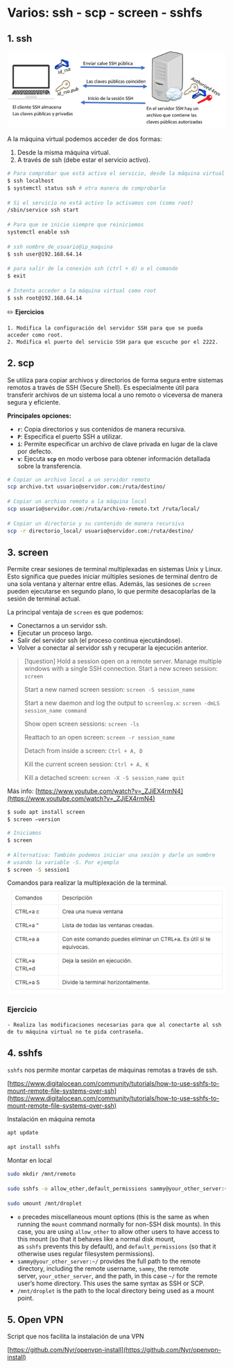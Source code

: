 # Varios: ssh - scp - screen - sshfs

## 1. ssh
![](<./images/ssh.png>)

A la máquina virtual podemos acceder de dos formas:

1. Desde la misma máquina virtual.
2. A través de ssh (debe estar el servicio activo).

```bash
# Para comprobar que está activo el servicio, desde la máquina virtual ejecutamos
$ ssh localhost
$ systemctl status ssh # otra manera de comprobarlo

# Si el servicio no está activo lo activamos con (como root)
/sbin/service ssh start

# Para que se inicie siempre que reiniciemos
systemctl enable ssh

# ssh nombre_de_usuario@ip_maquina
$ ssh user@192.168.64.14

# para salir de la conexión ssh (ctrl + d) o el comando
$ exit

# Intenta acceder a la máquina virtual como root
$ ssh root@192.168.64.14
```


✏️ **Ejercicios**

```
1. Modifica la configuración del servidor SSH para que se pueda acceder como root.
2. Modifica el puerto del servicio SSH para que escuche por el 2222.
```

## 2. scp

Se utiliza para copiar archivos y directorios de forma segura entre sistemas remotos a través de SSH (Secure Shell). Es especialmente útil para transferir archivos de un sistema local a uno remoto o viceversa de manera segura y eficiente.

**Principales opciones:**

- **`r`**: Copia directorios y sus contenidos de manera recursiva.
- **`P`**: Especifica el puerto SSH a utilizar.
- **`i`**: Permite especificar un archivo de clave privada en lugar de la clave por defecto.
- **`v`**: Ejecuta **`scp`** en modo verbose para obtener información detallada sobre la transferencia.

```bash
# Copiar un archivo local a un servidor remoto
scp archivo.txt usuario@servidor.com:/ruta/destino/

# Copiar un archivo remoto a la máquina local
scp usuario@servidor.com:/ruta/archivo-remoto.txt /ruta/local/

# Copiar un directorio y su contenido de manera recursiva
scp -r directorio_local/ usuario@servidor.com:/ruta/destino/
```

## 3. screen
Permite crear sesiones de terminal multiplexadas en sistemas Unix y Linux. Esto significa que puedes iniciar múltiples sesiones de terminal dentro de una sola ventana y alternar entre ellas. Además, las sesiones de `screen` pueden ejecutarse en segundo plano, lo que permite desacoplarlas de la sesión de terminal actual.

La principal ventaja de `screen` es que podemos:

- Conectarnos a un servidor ssh.
- Ejecutar un proceso largo.
- Salir del servidor ssh (el proceso continua ejecutándose).
- Volver a conectar al servidor ssh y recuperar la ejecución anterior.

> [!question] Hold a session open on a remote server. Manage multiple windows with a single SSH connection.
> Start a new screen session:
> `screen`
> 
> Start a new named screen session:
> `screen -S session_name`
> 
> Start a new daemon and log the output to `screenlog.x`: 
> `screen -dmLS session_name command`
> 
> Show open screen sessions:
> `screen -ls`
> 
> Reattach to an open screen:
> `screen -r session_name`
> 
> Detach from inside a screen:
> `Ctrl + A, D`
> 
> Kill the current screen session:
> `Ctrl + A, K`
> 
> Kill a detached screen:
> `screen -X -S session_name quit`
> 

Más info:
[https://www.youtube.com/watch?v=_ZJiEX4rmN4](https://www.youtube.com/watch?v=_ZJiEX4rmN4)

```bash
$ sudo apt install screen
$ screen –version
```

```bash
# Iniciamos
$ screen

# Alternativa: También podemos iniciar una sesión y darle un nombre
# usando la variable -S. Por ejemplo
$ screen -S session1

```

Comandos para realizar la multiplexación de la terminal.
![](<./images/screen.png>)
### Ejercicio

```
- Realiza las modificaciones necesarias para que al conectarte al ssh de tu máquina virtual no te pida contraseña.

```

## 4. sshfs

`sshfs` nos permite montar carpetas de máquinas remotas a través de ssh.

[https://www.digitalocean.com/community/tutorials/how-to-use-sshfs-to-mount-remote-file-systems-over-ssh](https://www.digitalocean.com/community/tutorials/how-to-use-sshfs-to-mount-remote-file-systems-over-ssh)

Instalación en máquina remota

```bash
apt update

apt install sshfs
```

Montar en local

```bash
sudo mkdir /mnt/remoto

sudo sshfs -o allow_other,default_permissions sammy@your_other_server:~/ /mnt/droplet

sudo umount /mnt/droplet
```

- `o` precedes miscellaneous mount options (this is the same as when running the `mount` command normally for non-SSH disk mounts). In this case, you are using `allow_other` to allow other users to have access to this mount (so that it behaves like a normal disk mount, as `sshfs` prevents this by default), and `default_permissions` (so that it otherwise uses regular filesystem permissions).
- `sammy@your_other_server:~/` provides the full path to the remote directory, including the remote username, `sammy`, the remote server, `your_other_server`, and the path, in this case `~/` for the remote user’s home directory. This uses the same syntax as SSH or SCP.
- `/mnt/droplet` is the path to the local directory being used as a mount point.

## 5. Open VPN

Script que nos facilita la instalación de una VPN

[https://github.com/Nyr/openvpn-install](https://github.com/Nyr/openvpn-install)
